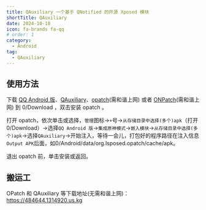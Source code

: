 ```yaml
---
title: QAuxiliary 一个基于 QNotified 的开源 Xposed 模块
shortTitle: QAuxiliary
date: 2024-10-18
icon: fa-brands fa-qq
# order: 1
category:
  - Android
tag:
  - QAuxiliary
---
```


## 使用方法

下载 [QQ Android 版](https://im.qq.com/index)、[QAuxiliary](https://github.com/cinit/QAuxiliary)、[opatch](https://t.me/QToolCI/268)(需和谐上网) 或者 [ONPatch](https://t.me/NPatch/159)(需和谐上网) 到 0/Download ，双击安装 opatch 。  

打开 opatch，依次单击或选择，`管理`图标→`+`号→`从存储目录中选择(多个)apk`（打开0/Download）→选择`QQ Android 版`→`集成原神模式`→`嵌入模块`→`从存储目录中选择(多个)apk`→选择`QAuxiliary`→开始注入，等待一会儿，打包好的程序路径在注入信息`Output APK`后面，如0/Android/data/org.lsposed.opatch/cache/apk。

退出 opatch 前，单击安装或返回。

## 搬运工

OPatch 和 QAuxiliary 等下载地址(无需和谐上网)：<https://484644.1314920.us.kg>









